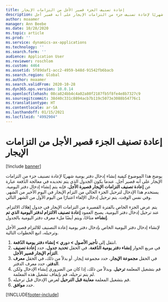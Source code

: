 ```yaml
---
title: إعادة تصنيف الجزء قصير الأجل من التزامات الإيجار
description: يوضح هذا الموضوع كيفية إنشاء إدخال دفتر يومية شهريًا لإعادة تصنيف جزء من التزامات الإيجار على أنه قصير أجل.
author: moaamer
manager: Ann Beebe
ms.date: 10/28/2020
ms.topic: article
ms.prod: ''
ms.service: dynamics-ax-applications
ms.technology: ''
ms.search.form: ''
audience: Application User
ms.reviewer: roschlom
ms.custom: 4464
ms.assetid: 5f89daf1-acc2-4959-b48d-91542fb6bacb
ms.search.region: Global
ms.author: moaamer
ms.search.validFrom: 2020-10-28
ms.dyn365.ops.version: 10.0.14
ms.openlocfilehash: 08ca824bb4c4a02a80f2187fb5f8fe4e8b7327c9
ms.sourcegitcommit: 38d40c331c8894acb7b119c5073e3088b54776c1
ms.translationtype: HT
ms.contentlocale: ar-SA
ms.lasthandoff: 01/15/2021
ms.locfileid: "4992904"
---
```

# <a name="reclassify-the-short-term-portion-of-lease-liability"></a>إعادة تصنيف الجزء قصير الأجل من التزامات الإيجار

[!include [banner](../includes/banner.md)]

يوضح هذا الموضوع كيفية إنشاء إدخال دفتر يومية شهريًا لإعادة تصنيف جزء من التزامات الإيجار على أنه قصير أجل. عندما يكون الجدول الذي يتم تحديده في معالجة الدُفعة عبارة عن **إعادة تصنيف التزامات الإيجار قصيرة الأجل**، فإنه يتم إنشاء إدخال دفتر اليومية. يستخدم هذا الإدخال لترحيل الجزء الحالي من التزام الإيجار في اليوم الأخير من الشهر. وفي نفس الوقت، يتم ترحيل إدخال الإلغاء اعتبارًا من اليوم الأول من الشهر التالي.

يتم عرض الجزء الخاص بالفترة القصيرة من التزامات الإيجار في جدول إهلاك الالتزام. عند ترحيل إدخال دفتر اليومية، يصبح العمود **إعادة تصنيف الالتزام لدفتر اليومية الذي تم إنشاءه** متاحًا، ويتم أيضًا ملء معرف دفتر اليومية بالجدول.

لإنشاء إدخال دفتر اليومية الخاص بإدخال دفتر يومية إعادة التصنيف للالتزام قصير الأجل وترحيله، اتبع الخطوات التالية.

1. انتقل إلى **تأجير الأصول \> دوري \> إنشاء دفتر يومية الدُفعة**.
2. في مربع الحوار **إنشاء دفتر يومية الدُفعة**، في الحقل **تحديد جدول**، حدد **إعادة تصنيف التزام الإيجار قصير الأجل**.
3. في الحقل **مجموعة الإيجار**، حدد مجموعة إيجار. أو بدلاً من ذلك، في الحقل **معرف الدفتر**، حدد معرف الدفتر.
4. قم بتشغيل المعلمة **ترحيل**. وبدلاً من ذلك، إذا كان من الضروري إنشاء الإدخال ولكن لم يتم ترحيله، قم بإيقاف تشغيل هذه المعلمة.
5. قم بتشغيل المعلمة **معاينة قبل الترحيل** لعرض الإدخال قبل ترحيله.
6. حدد **موافق**.


[!INCLUDE[footer-include](../../includes/footer-banner.md)]